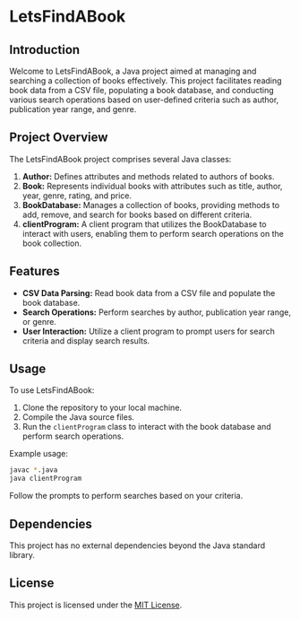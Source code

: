 # LetsFindABook

## Introduction

Welcome to LetsFindABook, a Java project aimed at managing and searching a collection of books effectively. This project facilitates reading book data from a CSV file, populating a book database, and conducting various search operations based on user-defined criteria such as author, publication year range, and genre.

## Project Overview

The LetsFindABook project comprises several Java classes:

1. **Author:** Defines attributes and methods related to authors of books.
2. **Book:** Represents individual books with attributes such as title, author, year, genre, rating, and price.
3. **BookDatabase:** Manages a collection of books, providing methods to add, remove, and search for books based on different criteria.
4. **clientProgram:** A client program that utilizes the BookDatabase to interact with users, enabling them to perform search operations on the book collection.

## Features

- **CSV Data Parsing:** Read book data from a CSV file and populate the book database.
- **Search Operations:** Perform searches by author, publication year range, or genre.
- **User Interaction:** Utilize a client program to prompt users for search criteria and display search results.

## Usage

To use LetsFindABook:

1. Clone the repository to your local machine.
2. Compile the Java source files.
3. Run the `clientProgram` class to interact with the book database and perform search operations.

Example usage:

```bash
javac *.java
java clientProgram
```

Follow the prompts to perform searches based on your criteria.

## Dependencies

This project has no external dependencies beyond the Java standard library.


## License

This project is licensed under the [MIT License](LICENSE).
